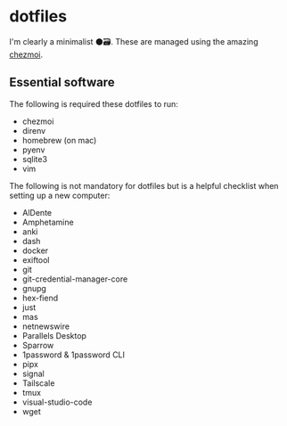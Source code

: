 # dotfiles

I'm clearly a minimalist ⚫️🗃. These are managed using the amazing [chezmoi](https://www.chezmoi.io).

## Essential software

The following is required these dotfiles to run:

- chezmoi
- direnv
- homebrew (on mac)
- pyenv
- sqlite3
- vim

The following is not mandatory for dotfiles but is a helpful checklist when setting up a new computer:

- AlDente
- Amphetamine
- anki
- dash
- docker
- exiftool
- git
- git-credential-manager-core
- gnupg
- hex-fiend
- just
- mas
- netnewswire
- Parallels Desktop
- Sparrow
- 1password & 1password CLI
- pipx
- signal
- Tailscale
- tmux
- visual-studio-code
- wget
